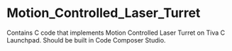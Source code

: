 # Motion_Controlled_Laser_Turret
Contains C code that implements Motion Controlled Laser Turret on Tiva C Launchpad. Should be built in Code Composer Studio.
